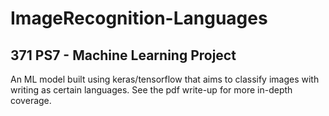 # ImageRecognition-Languages
## 371 PS7 - Machine Learning Project
An ML model built using keras/tensorflow that aims to classify images with writing as certain languages.
See the pdf write-up for more in-depth coverage.
